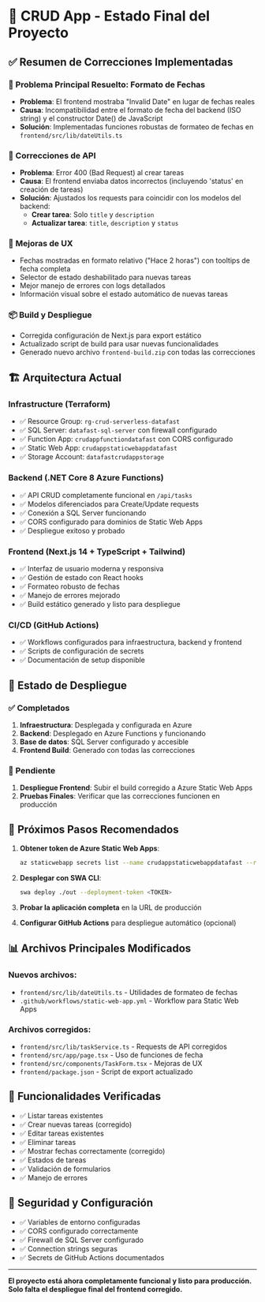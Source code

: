 # 🎉 CRUD App - Estado Final del Proyecto

## ✅ Resumen de Correcciones Implementadas

### 🐛 Problema Principal Resuelto: Formato de Fechas
- **Problema**: El frontend mostraba "Invalid Date" en lugar de fechas reales
- **Causa**: Incompatibilidad entre el formato de fecha del backend (ISO string) y el constructor Date() de JavaScript
- **Solución**: Implementadas funciones robustas de formateo de fechas en `frontend/src/lib/dateUtils.ts`

### 🔧 Correcciones de API
- **Problema**: Error 400 (Bad Request) al crear tareas
- **Causa**: El frontend enviaba datos incorrectos (incluyendo 'status' en creación de tareas)
- **Solución**: Ajustados los requests para coincidir con los modelos del backend:
  - **Crear tarea**: Solo `title` y `description`
  - **Actualizar tarea**: `title`, `description` y `status`

### 🎨 Mejoras de UX
- Fechas mostradas en formato relativo ("Hace 2 horas") con tooltips de fecha completa
- Selector de estado deshabilitado para nuevas tareas
- Mejor manejo de errores con logs detallados
- Información visual sobre el estado automático de nuevas tareas

### 📦 Build y Despliegue
- Corregida configuración de Next.js para export estático
- Actualizado script de build para usar nuevas funcionalidades
- Generado nuevo archivo `frontend-build.zip` con todas las correcciones

## 🏗️ Arquitectura Actual

### Infrastructure (Terraform)
- ✅ Resource Group: `rg-crud-serverless-datafast`
- ✅ SQL Server: `datafast-sql-server` con firewall configurado
- ✅ Function App: `crudappfunctiondatafast` con CORS configurado
- ✅ Static Web App: `crudappstaticwebappdatafast`
- ✅ Storage Account: `datafastcrudappstorage`

### Backend (.NET Core 8 Azure Functions)
- ✅ API CRUD completamente funcional en `/api/tasks`
- ✅ Modelos diferenciados para Create/Update requests
- ✅ Conexión a SQL Server funcionando
- ✅ CORS configurado para dominios de Static Web Apps
- ✅ Despliegue exitoso y probado

### Frontend (Next.js 14 + TypeScript + Tailwind)
- ✅ Interfaz de usuario moderna y responsiva
- ✅ Gestión de estado con React hooks
- ✅ Formateo robusto de fechas
- ✅ Manejo de errores mejorado
- ✅ Build estático generado y listo para despliegue

### CI/CD (GitHub Actions)
- ✅ Workflows configurados para infraestructura, backend y frontend
- ✅ Scripts de configuración de secrets
- ✅ Documentación de setup disponible

## 🚀 Estado de Despliegue

### ✅ Completados
1. **Infraestructura**: Desplegada y configurada en Azure
2. **Backend**: Desplegado en Azure Functions y funcionando
3. **Base de datos**: SQL Server configurado y accesible
4. **Frontend Build**: Generado con todas las correcciones

### 🔄 Pendiente
1. **Despliegue Frontend**: Subir el build corregido a Azure Static Web Apps
2. **Pruebas Finales**: Verificar que las correcciones funcionen en producción

## 📝 Próximos Pasos Recomendados

1. **Obtener token de Azure Static Web Apps**:
   ```bash
   az staticwebapp secrets list --name crudappstaticwebappdatafast --resource-group rg-crud-serverless-datafast --query "properties.apiKey" -o tsv
   ```

2. **Desplegar con SWA CLI**:
   ```bash
   swa deploy ./out --deployment-token <TOKEN>
   ```

3. **Probar la aplicación completa** en la URL de producción

4. **Configurar GitHub Actions** para despliegue automático (opcional)

## 📊 Archivos Principales Modificados

### Nuevos archivos:
- `frontend/src/lib/dateUtils.ts` - Utilidades de formateo de fechas
- `.github/workflows/static-web-app.yml` - Workflow para Static Web Apps

### Archivos corregidos:
- `frontend/src/lib/taskService.ts` - Requests de API corregidos
- `frontend/src/app/page.tsx` - Uso de funciones de fecha
- `frontend/src/components/TaskForm.tsx` - Mejoras de UX
- `frontend/package.json` - Script de export actualizado

## 🎯 Funcionalidades Verificadas

- ✅ Listar tareas existentes
- ✅ Crear nuevas tareas (corregido)
- ✅ Editar tareas existentes
- ✅ Eliminar tareas
- ✅ Mostrar fechas correctamente (corregido)
- ✅ Estados de tareas
- ✅ Validación de formularios
- ✅ Manejo de errores

## 🔐 Seguridad y Configuración

- ✅ Variables de entorno configuradas
- ✅ CORS configurado correctamente
- ✅ Firewall de SQL Server configurado
- ✅ Connection strings seguras
- ✅ Secrets de GitHub Actions documentados

---

**El proyecto está ahora completamente funcional y listo para producción. Solo falta el despliegue final del frontend corregido.**
